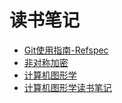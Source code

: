 # 读书笔记

- [Git使用指南-Refspec](/2023/读书笔记/Git使用指南-Refspec.md)
- [非对称加密](/2023/读书笔记/非对称加密.md)
- [计算机图形学](/2023/读书笔记/计算机图形学/)
- [计算机图形学读书笔记](/2023/读书笔记/计算机图形学读书笔记.md)
